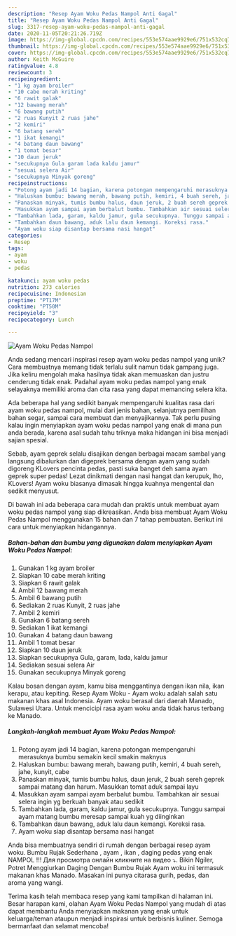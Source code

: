 ```yaml
---
description: "Resep Ayam Woku Pedas Nampol Anti Gagal"
title: "Resep Ayam Woku Pedas Nampol Anti Gagal"
slug: 3317-resep-ayam-woku-pedas-nampol-anti-gagal
date: 2020-11-05T20:21:26.719Z
image: https://img-global.cpcdn.com/recipes/553e574aae9929e6/751x532cq70/ayam-woku-pedas-nampol-foto-resep-utama.jpg
thumbnail: https://img-global.cpcdn.com/recipes/553e574aae9929e6/751x532cq70/ayam-woku-pedas-nampol-foto-resep-utama.jpg
cover: https://img-global.cpcdn.com/recipes/553e574aae9929e6/751x532cq70/ayam-woku-pedas-nampol-foto-resep-utama.jpg
author: Keith McGuire
ratingvalue: 4.8
reviewcount: 3
recipeingredient:
- "1 kg ayam broiler"
- "10 cabe merah kriting"
- "6 rawit galak"
- "12 bawang merah"
- "6 bawang putih"
- "2 ruas Kunyit 2 ruas jahe"
- "2 kemiri"
- "6 batang sereh"
- "1 ikat kemangi"
- "4 batang daun bawang"
- "1 tomat besar"
- "10 daun jeruk"
- "secukupnya Gula garam lada kaldu jamur"
- "sesuai selera Air"
- "secukupnya Minyak goreng"
recipeinstructions:
- "Potong ayam jadi 14 bagian, karena potongan mempengaruhi merasuknya bumbu semakin kecil smakin maknyus"
- "Haluskan bumbu: bawang merah, bawang putih, kemiri, 4 buah sereh, jahe, kunyit, cabe"
- "Panaskan minyak, tumis bumbu halus, daun jeruk, 2 buah sereh geprek sampai matang dan harum. Masukkan tomat aduk sampai layu"
- "Masukkan ayam sampai ayam berbalut bumbu. Tambahkan air sesuai selera ingin yg berkuah banyak atau sedikit"
- "Tambahkan lada, garam, kaldu jamur, gula secukupnya. Tunggu sampai ayam matang bumbu meresap sampai kuah yg diinginkan"
- "Tambahkan daun bawang, aduk lalu daun kemangi. Koreksi rasa."
- "Ayam woku siap disantap bersama nasi hangat"
categories:
- Resep
tags:
- ayam
- woku
- pedas

katakunci: ayam woku pedas 
nutrition: 273 calories
recipecuisine: Indonesian
preptime: "PT17M"
cooktime: "PT50M"
recipeyield: "3"
recipecategory: Lunch

---
```



![Ayam Woku Pedas Nampol](https://img-global.cpcdn.com/recipes/553e574aae9929e6/751x532cq70/ayam-woku-pedas-nampol-foto-resep-utama.jpg)

Anda sedang mencari inspirasi resep ayam woku pedas nampol yang unik? Cara membuatnya memang tidak terlalu sulit namun tidak gampang juga. Jika keliru mengolah maka hasilnya tidak akan memuaskan dan justru cenderung tidak enak. Padahal ayam woku pedas nampol yang enak selayaknya memiliki aroma dan cita rasa yang dapat memancing selera kita.

Ada beberapa hal yang sedikit banyak mempengaruhi kualitas rasa dari ayam woku pedas nampol, mulai dari jenis bahan, selanjutnya pemilihan bahan segar, sampai cara membuat dan menyajikannya. Tak perlu pusing kalau ingin menyiapkan ayam woku pedas nampol yang enak di mana pun anda berada, karena asal sudah tahu triknya maka hidangan ini bisa menjadi sajian spesial.

Sebab, ayam geprek selalu disajikan dengan berbagai macam sambal yang langsung dibalurkan dan digeprek bersama dengan ayam yang sudah digoreng KLovers pencinta pedas, pasti suka banget deh sama ayam geprek super pedas! Lezat dinikmati dengan nasi hangat dan kerupuk, lho, KLovers! Ayam woku biasanya dimasak hingga kuahnya mengental dan sedikit menyusut.


Di bawah ini ada beberapa cara mudah dan praktis untuk membuat ayam woku pedas nampol yang siap dikreasikan. Anda bisa membuat Ayam Woku Pedas Nampol menggunakan 15 bahan dan 7 tahap pembuatan. Berikut ini cara untuk menyiapkan hidangannya.

<!--inarticleads1-->

##### Bahan-bahan dan bumbu yang digunakan dalam menyiapkan Ayam Woku Pedas Nampol:

1. Gunakan 1 kg ayam broiler
1. Siapkan 10 cabe merah kriting
1. Siapkan 6 rawit galak
1. Ambil 12 bawang merah
1. Ambil 6 bawang putih
1. Sediakan 2 ruas Kunyit, 2 ruas jahe
1. Ambil 2 kemiri
1. Gunakan 6 batang sereh
1. Sediakan 1 ikat kemangi
1. Gunakan 4 batang daun bawang
1. Ambil 1 tomat besar
1. Siapkan 10 daun jeruk
1. Siapkan secukupnya Gula, garam, lada, kaldu jamur
1. Sediakan sesuai selera Air
1. Gunakan secukupnya Minyak goreng


Kalau bosan dengan ayam, kamu bisa menggantinya dengan ikan nila, ikan kerapu, atau kepiting. Resep Ayam Woku - Ayam woku adalah salah satu makanan khas asal Indonesia. Ayam woku berasal dari daerah Manado, Sulawesi Utara. Untuk mencicipi rasa ayam woku anda tidak harus terbang ke Manado. 

<!--inarticleads2-->

##### Langkah-langkah membuat Ayam Woku Pedas Nampol:

1. Potong ayam jadi 14 bagian, karena potongan mempengaruhi merasuknya bumbu semakin kecil smakin maknyus
1. Haluskan bumbu: bawang merah, bawang putih, kemiri, 4 buah sereh, jahe, kunyit, cabe
1. Panaskan minyak, tumis bumbu halus, daun jeruk, 2 buah sereh geprek sampai matang dan harum. Masukkan tomat aduk sampai layu
1. Masukkan ayam sampai ayam berbalut bumbu. Tambahkan air sesuai selera ingin yg berkuah banyak atau sedikit
1. Tambahkan lada, garam, kaldu jamur, gula secukupnya. Tunggu sampai ayam matang bumbu meresap sampai kuah yg diinginkan
1. Tambahkan daun bawang, aduk lalu daun kemangi. Koreksi rasa.
1. Ayam woku siap disantap bersama nasi hangat


Anda bisa membuatnya sendiri di rumah dengan berbagai resep ayam woku. Bumbu Rujak Sederhana , ayam , ikan , daging pedas yang enak NAMPOL !!! Для просмотра онлайн кликните на видео ⤵. Bikin Ngiler, Potret Menggiurkan Daging Dengan Bumbu Rujak Ayam woku ini termasuk makanan khas Manado. Masakan ini punya citarasa gurih, pedas, dan aroma yang wangi. 

Terima kasih telah membaca resep yang kami tampilkan di halaman ini. Besar harapan kami, olahan Ayam Woku Pedas Nampol yang mudah di atas dapat membantu Anda menyiapkan makanan yang enak untuk keluarga/teman ataupun menjadi inspirasi untuk berbisnis kuliner. Semoga bermanfaat dan selamat mencoba!
